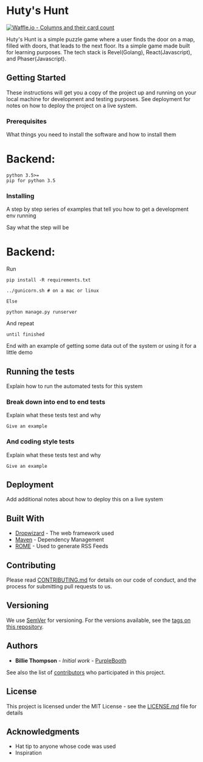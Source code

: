 # Huty's Hunt

[![Waffle.io - Columns and their card count](https://badge.waffle.io/chingu-voyage7/Bears-Team-18.svg?columns=all)](https://waffle.io/chingu-voyage7/Bears-Team-18)

Huty's Hunt is a simple puzzle game where a user finds the door on a map, filled with doors, that leads to the next floor. Its a simple game made built for learning purposes. The tech stack is Revel(Golang), React(Javascript), and  Phaser(Javascript).

## Getting Started

These instructions will get you a copy of the project up and running on your local machine for development and testing purposes. See deployment for notes on how to deploy the project on a live system.

### Prerequisites

What things you need to install the software and how to install them

# Backend:

```
python 3.5>=
pip for python 3.5
```

### Installing

A step by step series of examples that tell you how to get a development env running

Say what the step will be

# Backend:
Run

```
pip install -R requirements.txt

../gunicorn.sh # on a mac or linux

Else

python manage.py runserver
```

And repeat

```
until finished
```

End with an example of getting some data out of the system or using it for a little demo

## Running the tests

Explain how to run the automated tests for this system

### Break down into end to end tests

Explain what these tests test and why

```
Give an example
```

### And coding style tests

Explain what these tests test and why

```
Give an example
```

## Deployment

Add additional notes about how to deploy this on a live system

## Built With

* [Dropwizard](http://www.dropwizard.io/1.0.2/docs/) - The web framework used
* [Maven](https://maven.apache.org/) - Dependency Management
* [ROME](https://rometools.github.io/rome/) - Used to generate RSS Feeds

## Contributing

Please read [CONTRIBUTING.md](https://gist.github.com/PurpleBooth/b24679402957c63ec426) for details on our code of conduct, and the process for submitting pull requests to us.

## Versioning

We use [SemVer](http://semver.org/) for versioning. For the versions available, see the [tags on this repository](https://github.com/your/project/tags). 

## Authors

* **Billie Thompson** - *Initial work* - [PurpleBooth](https://github.com/PurpleBooth)

See also the list of [contributors](https://github.com/your/project/contributors) who participated in this project.

## License

This project is licensed under the MIT License - see the [LICENSE.md](LICENSE.md) file for details

## Acknowledgments

* Hat tip to anyone whose code was used
* Inspiration
